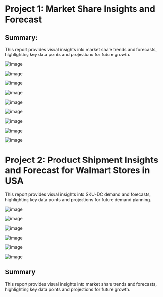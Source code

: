 # Project 1: Market Share Insights and Forecast

## Summary:

This report provides visual insights into market share trends and forecasts, highlighting key data points and projections for future growth.

![image](https://github.com/user-attachments/assets/69332be0-e1da-4faa-948c-093055f51cbe)

![image](https://github.com/user-attachments/assets/d1bd73eb-c76c-4fa9-b54e-9b0dfbe0af07)

![image](https://github.com/user-attachments/assets/9638fe99-8383-445e-b7df-322130c04d0a)

![image](https://github.com/user-attachments/assets/573fb108-18bb-4660-aecb-dea0e917ed22)

![image](https://github.com/user-attachments/assets/74918582-9e0d-4200-9138-8fe61aa8df5c)

![image](https://github.com/user-attachments/assets/682ccdd7-b059-4be7-b1d6-42312f94a372)

![image](https://github.com/user-attachments/assets/b71ea444-46e7-4614-ae94-1d7285cc81c7)

![image](https://github.com/user-attachments/assets/65947e5d-2442-45f9-b094-169b99df9a4d)

![image](https://github.com/user-attachments/assets/10910a53-2e4a-4a94-9468-a2cbe1aed50f)

# Project 2: Product Shipment Insights and Forecast for Walmart Stores in USA

This report provides visual insights into SKU-DC demand and forecasts, highlighting key data points and projections for future demand planning.

![image](https://github.com/user-attachments/assets/191b8cd1-06be-48ab-a1a6-347c42e16fd0)

![image](https://github.com/user-attachments/assets/0de3ffe3-dedc-4431-97ff-12b6ea67d2d8)

![image](https://github.com/user-attachments/assets/b4f7e473-4a0d-4ef2-9e2b-67a2b3c056a9)

![image](https://github.com/user-attachments/assets/4e9aadb1-feed-45de-827b-90ca9395af62)

![image](https://github.com/user-attachments/assets/6346a1a4-0739-49e5-8730-2ad38484131f)

![image](https://github.com/user-attachments/assets/81979d21-d76d-435d-bd8a-ca631133f736)









## Summary

This report provides visual insights into market share trends and forecasts, highlighting key data points and projections for future growth.
